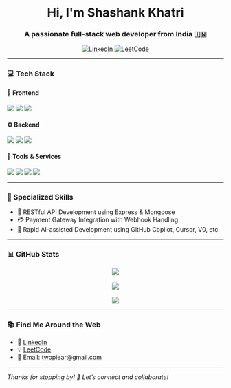 <h1 align="center">Hi, I'm Shashank Khatri</h1>
<h3 align="center">A passionate full-stack web developer from India 🇮🇳</h3>

<p align="center">
  <a href="https://www.linkedin.com/in/shashank-khatri-05a218291/" target="_blank">
    <img src="https://img.shields.io/badge/LinkedIn-blue?style=for-the-badge&logo=linkedin&logoColor=white" alt="LinkedIn"/>
  </a>
<!--   &nbsp; -->
  <a href="https://leetcode.com/u/AntimonyBullets/" target="_blank">
    <img src="https://img.shields.io/badge/LeetCode-orange?style=for-the-badge&logo=leetcode&logoColor=white" alt="LeetCode"/>
  </a>
</p>

---

### 💻 Tech Stack

#### 🧩 Frontend
<p>
  <img src="https://img.shields.io/badge/HTML5-E34F26?style=for-the-badge&logo=html5&logoColor=white" />
  <img src="https://img.shields.io/badge/CSS3-1572B6?style=for-the-badge&logo=css3&logoColor=white" />
  <img src="https://img.shields.io/badge/JavaScript-F7DF1E?style=for-the-badge&logo=javascript&logoColor=black" />
</p>

#### ⚙️ Backend
<p>
  <img src="https://img.shields.io/badge/Node.js-339933?style=for-the-badge&logo=nodedotjs&logoColor=white" />
  <img src="https://img.shields.io/badge/Express.js-000000?style=for-the-badge&logo=express&logoColor=white" />
  <img src="https://img.shields.io/badge/Mongoose-880000?style=for-the-badge&logo=mongoose&logoColor=white" />
</p>

#### 🧪 Tools & Services
<p>
  <img src="https://img.shields.io/badge/Postman-FF6C37?style=for-the-badge&logo=postman&logoColor=white" />
  <img src="https://img.shields.io/badge/Cloudinary-3448C5?style=for-the-badge&logo=cloudinary&logoColor=white" />
  <img src="https://img.shields.io/badge/Git-F05032?style=for-the-badge&logo=git&logoColor=white" />
  <img src="https://img.shields.io/badge/Stripe-635BFF?style=for-the-badge&logo=stripe&logoColor=white" />
</p>

---

### 🔐 Specialized Skills

- 🔁 RESTful API Development using Express & Mongoose  
- 💳 Payment Gateway Integration with Webhook Handling  
- 🤖 Rapid AI-assisted Development using GitHub Copilot, Cursor, V0, etc.

---

### 📊 GitHub Stats

<p align="center">
  <img src="https://github-readme-stats.vercel.app/api?username=AntimonyBullets&show_icons=true&theme=radical" />
  <br/>
  <br/>
  <img src="https://streak-stats.demolab.com?user=AntimonyBullets&theme=gruvbox&hide_border=true" />
  <br/>
  <br/>
  <img src="https://github-readme-stats.vercel.app/api/top-langs/?username=AntimonyBullets&layout=compact&theme=tokyonight" />
</p>

---

### 📚 Find Me Around the Web

- 💼 [LinkedIn](https://www.linkedin.com/in/shashank-khatri-05a218291/)
- 💡 [LeetCode](https://leetcode.com/u/AntimonyBullets/)
- 📧 Email: [twopiear@gmail.com](mailto:twopiear@gmail.com)

---

_Thanks for stopping by! 🌟 Let’s connect and collaborate!_
